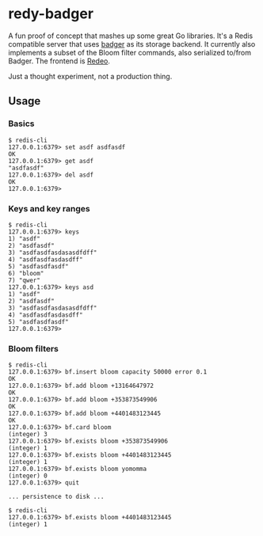 redy-badger
===========

A fun proof of concept that mashes up some great Go libraries. It's a Redis
compatible server that uses [badger](https://github.com/dgraph-io/badger) as
its storage backend. It currently also implements a subset of the Bloom filter
commands, also serialized to/from Badger. The frontend is [Redeo](https://github.com/bsm/redeo).

Just a thought experiment, not a production thing.

## Usage

### Basics
```
$ redis-cli
127.0.0.1:6379> set asdf asdfasdf
OK
127.0.0.1:6379> get asdf
"asdfasdf"
127.0.0.1:6379> del asdf
OK
127.0.0.1:6379>
```

### Keys and key ranges
```
$ redis-cli
127.0.0.1:6379> keys
1) "asdf"
2) "asdfasdf"
3) "asdfasdfasdasasdfdff"
4) "asdfasdfasdasdff"
5) "asdfasdfasdf"
6) "bloom"
7) "qwer"
127.0.0.1:6379> keys asd
1) "asdf"
2) "asdfasdf"
3) "asdfasdfasdasasdfdff"
4) "asdfasdfasdasdff"
5) "asdfasdfasdf"
127.0.0.1:6379>
```

### Bloom filters
```
$ redis-cli
127.0.0.1:6379> bf.insert bloom capacity 50000 error 0.1
OK
127.0.0.1:6379> bf.add bloom +13164647972
OK
127.0.0.1:6379> bf.add bloom +353873549906
OK
127.0.0.1:6379> bf.add bloom +4401483123445
OK
127.0.0.1:6379> bf.card bloom
(integer) 3
127.0.0.1:6379> bf.exists bloom +353873549906
(integer) 1
127.0.0.1:6379> bf.exists bloom +4401483123445
(integer) 1
127.0.0.1:6379> bf.exists bloom yomomma
(integer) 0
127.0.0.1:6379> quit

... persistence to disk ...

$ redis-cli
127.0.0.1:6379> bf.exists bloom +4401483123445
(integer) 1
```
